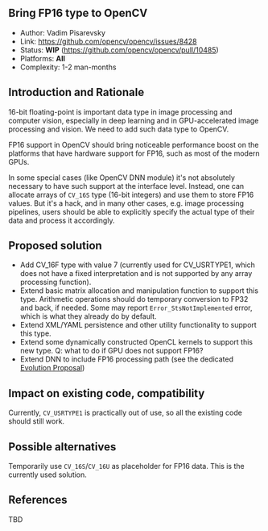 ## Bring FP16 type to OpenCV

* Author: Vadim Pisarevsky
* Link: https://github.com/opencv/opencv/issues/8428
* Status: **WIP** (https://github.com/opencv/opencv/pull/10485)
* Platforms: **All**
* Complexity: 1-2 man-months

## Introduction and Rationale

16-bit floating-point is important data type in image processing and computer vision, especially in deep learning and in GPU-accelerated image processing and vision. We need to add such data type to OpenCV.

FP16 support in OpenCV should bring noticeable performance boost on the platforms that have hardware support for FP16, such as most of the modern GPUs.

In some special cases (like OpenCV DNN module) it's not absolutely necessary to have such support at the interface level. Instead, one can allocate arrays of `CV_16S` type (16-bit integers) and use them to store FP16 values. But it's a hack, and in many other cases, e.g. image processing pipelines, users should be able to explicitly specify the actual type of their data and process it accordingly.

## Proposed solution

* Add CV_16F type with value 7 (currently used for CV_USRTYPE1, which does not have a fixed interpretation and is not supported by any array processing function).
* Extend basic matrix allocation and manipulation function to support this type. Arithmetic operations should do temporary conversion to FP32 and back, if needed. Some may report `Error_StsNotImplemented` error, which is what they already do by default.
* Extend XML/YAML persistence and other utility functionality to support this type.
* Extend some dynamically constructed OpenCL kernels to support this new type. Q: what to do if GPU does not support FP16?
* Extend DNN to include FP16 processing path (see the dedicated [Evolution Proposal](OE-14.-DNN-FP16))

## Impact on existing code, compatibility

Currently, `CV_USRTYPE1` is practically out of use, so all the existing code should still work. 

## Possible alternatives

Temporarily use `CV_16S`/`CV_16U` as placeholder for FP16 data. This is the currently used solution.

## References

TBD
